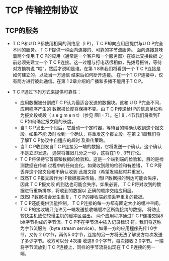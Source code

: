 # TCP 传输控制协议

## TCP的服务
* T C P和U D P都使用相同的网络层（I P），T C P却向应用层提供与U D P完全不同的服务。
T C P提供一种面向连接的、可靠的字节流服务。
面向连接意味着两个使用 T C P的应用（通常是一个客户和一个服务器）在彼此交换数据
之前必须先建立一个 T C P连接。这一过程与打电话很相似，先拨号振铃，等待对方摘机说
“喂”，然后才说明是谁。在第 1 8章我们将看到一个 T C P连接是如何建立的，以及当一方通信
结束后如何断开连接。
在一个T C P连接中，仅有两方进行彼此通信。在第 1 2章介绍的广播和多播不能用于T C P。

* T C P通过下列方式来提供可靠性：
  * 应用数据被分割成T C P认为最适合发送的数据块。这和 U D P完全不同，应用程序产生的
数据报长度将保持不变。由 T C P传递给I P的信息单位称为报文段或段（ s e g m e n t）（参见
图1 - 7）。在1 8 . 4节我们将看到T C P如何确定报文段的长度。
  * 当T C P发出一个段后，它启动一个定时器，等待目的端确认收到这个报文段。如果不能
及时收到一个确认，将重发这个报文段。在第 2 1章我们将了解T C P协议中自适应的超时
及重传策略。
  * 当T C P收到发自T C P连接另一端的数据，它将发送一个确认。这个确认不是立即发送，
通常将推迟几分之一秒，这将在1 9 . 3节讨论。
  * T C P将保持它首部和数据的检验和。这是一个端到端的检验和，目的是检测数据在传输
过程中的任何变化。如果收到段的检验和有差错， T C P将丢弃这个报文段和不确认收到
此报文段（希望发端超时并重发）。
  * 既然T C P报文段作为I P数据报来传输，而I P数据报的到达可能会失序，因此 T C P报文段
的到达也可能会失序。如果必要， T C P将对收到的数据进行重新排序，将收到的数据以
正确的顺序交给应用层。
  * 既然I P数据报会发生重复，T C P的接收端必须丢弃重复的数据。
  * T C P还能提供流量控制。 T C P连接的每一方都有固定大小的缓冲空间。 T C P的接收端只允许另一端发送接收端缓冲区所能接纳的数据。
  将防止较快主机致使较慢主机的缓冲区溢出。
两个应用程序通过T C P连接交换8 bit字节构成的字节流。T C P不在字节流中插入记录标识
符。我们将这称为字节流服务（byte stream service）。如果一方的应用程序先传1 0字节，又传
2 0字节，再传5 0字节，连接的另一方将无法了解发方每次发送了多少字节。收方可以分 4次接
收这8 0个字节，每次接收 2 0字节。一端将字节流放到 T C P连接上，同样的字节流将出现在
T C P连接的另一端。 
